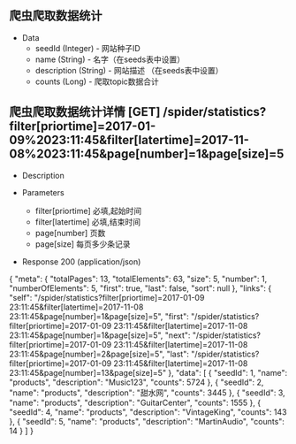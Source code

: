 ## 爬虫爬取数据统计

+ Data
    + seedId (Integer) - 网站种子ID
    + name (String) - 名字（在seeds表中设置）
    + description (String) - 网站描述 （在seeds表中设置）
    + counts (Long) - 爬取topic数据合计

## 爬虫爬取数据统计详情 [GET] /spider/statistics?filter[priortime]=2017-01-09%2023:11:45&filter[latertime]=2017-11-08%2023:11:45&page[number]=1&page[size]=5
+ Description

+ Parameters
    + filter[priortime] 必填,起始时间
    + filter[latertime] 必填,结束时间
    + page[number] 页数
    + page[size]  每页多少条记录
+ Response 200 (application/json)
    
{
    "meta": 
    {
        "totalPages": 13,
        "totalElements": 63,
        "size": 5,
        "number": 1,
        "numberOfElements": 5,
        "first": true,
        "last": false,
        "sort": null
    },
    "links": 
    {
        "self": "/spider/statistics?filter[priortime]=2017-01-09 23:11:45&filter[latertime]=2017-11-08 23:11:45&page[number]=1&page[size]=5",
        "first": "/spider/statistics?filter[priortime]=2017-01-09 23:11:45&filter[latertime]=2017-11-08 23:11:45&page[number]=1&page[size]=5",
        "next": "/spider/statistics?filter[priortime]=2017-01-09 23:11:45&filter[latertime]=2017-11-08 23:11:45&page[number]=2&page[size]=5",
        "last": "/spider/statistics?filter[priortime]=2017-01-09 23:11:45&filter[latertime]=2017-11-08 23:11:45&page[number]=13&page[size]=5"
    },
    "data": 
    [
        {
            "seedId": 1,
            "name": "products",
            "description": "Music123",
            "counts": 5724
        },
        {
            "seedId": 2,
            "name": "products",
            "description": "甜水网",
            "counts": 3445
        },
        {
            "seedId": 3,
            "name": "products",
            "description": "GuitarCenter",
            "counts": 1555
        },
        {
            "seedId": 4,
            "name": "products",
            "description": "VintageKing",
            "counts": 143
        },
        {
            "seedId": 5,
            "name": "products",
            "description": "MartinAudio",
            "counts": 14
        }
    ]
}
